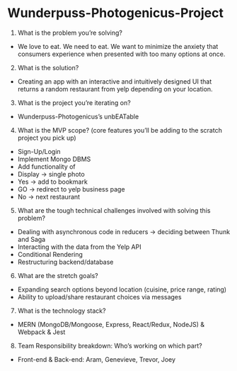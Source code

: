 # Wunderpuss-Photogenicus-Project

1. What is the problem you’re solving? 
- We love to eat. We need to eat. We want to minimize the anxiety that consumers experience when presented with too many options at once. 
2. What is the solution?
- Creating an app with an interactive and intuitively designed UI that returns a random restaurant from yelp depending on your location.
3. What is the project you’re iterating on?
- Wunderpuss-Photogenicus’s unbEATable
4. What is the MVP scope? (core features you’ll be adding to the scratch project you pick up)
- Sign-Up/Login
- Implement Mongo DBMS
- Add functionality of
- Display → single photo
- Yes → add to bookmark
- GO → redirect to yelp business page
- No → next restaurant
5. What are the tough technical challenges involved with solving this problem?
- Dealing with asynchronous code in reducers → deciding between Thunk and Saga
- Interacting with the data from the Yelp API
- Conditional Rendering
- Restructuring backend/database
6. What are the stretch goals?
- Expanding search options beyond location (cuisine, price range, rating)
- Ability to upload/share restaurant choices via messages
7. What is the technology stack?
- MERN (MongoDB/Mongoose, Express, React/Redux, NodeJS) & Webpack & Jest
8. Team Responsibility breakdown: Who’s working on which part?
- Front-end & Back-end: Aram, Genevieve, Trevor, Joey
